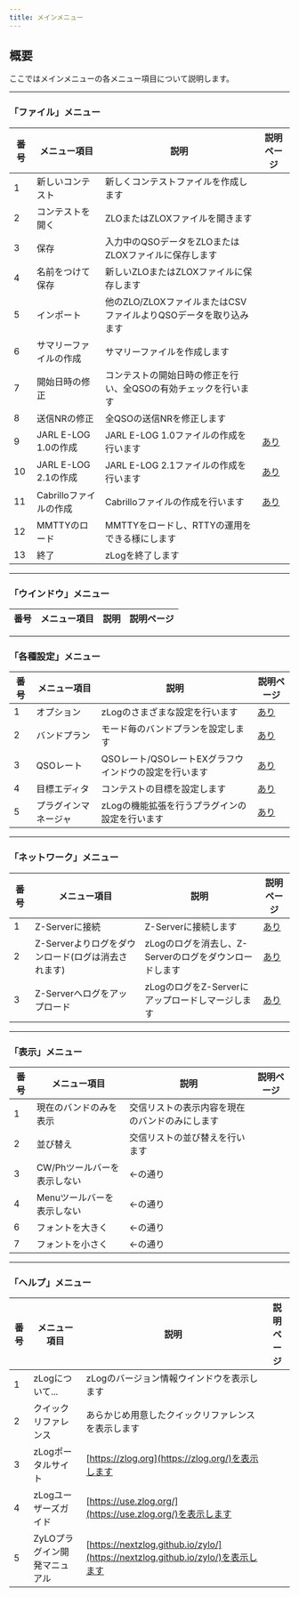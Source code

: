 ```yaml
---
title: メインメニュー
---
```


## 概要

ここではメインメニューの各メニュー項目について説明します。  

---
### 「ファイル」メニュー

|番号|メニュー項目|説明|説明ページ|
| --- | --- | --- | --- |
|1|新しいコンテスト|新しくコンテストファイルを作成します||
|2|コンテストを開く|ZLOまたはZLOXファイルを開きます||
|3|保存|入力中のQSOデータをZLOまたはZLOXファイルに保存します||
|4|名前をつけて保存|新しいZLOまたはZLOXファイルに保存します||
|5|インポート|他のZLO/ZLOXファイルまたはCSVファイルよりQSOデータを取り込みます||
|6|サマリーファイルの作成|サマリーファイルを作成します||
|7|開始日時の修正|コンテストの開始日時の修正を行い、全QSOの有効チェックを行います||
|8|送信NRの修正|全QSOの送信NRを修正します||
|9|JARL E-LOG 1.0の作成|JARL E-LOG 1.0ファイルの作成を行います|[あり](JARL-E-LOG-1.0%E3%81%AE%E4%BD%9C%E6%88%90%E3%81%A8%E6%8F%90%E5%87%BA)|
|10|JARL E-LOG 2.1の作成|JARL E-LOG 2.1ファイルの作成を行います|[あり](JARL-E-LOG-2.x%E3%81%AE%E4%BD%9C%E6%88%90%E3%81%A8%E6%8F%90%E5%87%BA)|
|11|Cabrilloファイルの作成|Cabrilloファイルの作成を行います|[あり](Cabrillo)|
|12|MMTTYのロード|MMTTYをロードし、RTTYの運用をできる様にします||
|13|終了|zLogを終了します||

---
### 「ウインドウ」メニュー

|番号|メニュー項目|説明|説明ページ|
| --- | --- | --- | --- |

---
### 「各種設定」メニュー

|番号|メニュー項目|説明|説明ページ|
| --- | --- | --- | --- |
|1|オプション|zLogのさまざまな設定を行います|[あり](%E8%A8%AD%E5%AE%9A)|
|2|バンドプラン|モード毎のバンドプランを設定します|[あり](%E3%83%90%E3%83%B3%E3%83%89%E3%83%97%E3%83%A9%E3%83%B3)|
|3|QSOレート|QSOレート/QSOレートEXグラフウインドウの設定を行います|[あり](QSO-Rate)|
|4|目標エディタ|コンテストの目標を設定します|[あり](TARGET%E6%A9%9F%E8%83%BD)|
|5|プラグインマネージャ|zLogの機能拡張を行うプラグインの設定を行います|[あり](ZyLO%E6%8B%A1%E5%BC%B5%E6%A9%9F%E8%83%BD)|

---
### 「ネットワーク」メニュー

|番号|メニュー項目|説明|説明ページ|
| --- | --- | --- | --- |
|1|Z-Serverに接続|Z-Serverに接続します|[あり](https://use.zlog.org/manual/zlink_howto.html)|
|2|Z-Serverよりログをダウンロード(ログは消去されます)|zLogのログを消去し、Z-Serverのログをダウンロードします|[あり](https://use.zlog.org/manual/zlink_howto.html)|
|3|Z-Serverへログをアップロード|zLogのログをZ-Serverにアップロードしマージします|[あり](https://use.zlog.org/manual/zlink_howto.html)|

---
### 「表示」メニュー

|番号|メニュー項目|説明|説明ページ|
| --- | --- | --- | --- |
|1|現在のバンドのみを表示|交信リストの表示内容を現在のバンドのみにします||
|2|並び替え|交信リストの並び替えを行います||
|3|CW/Phツールバーを表示しない|←の通り||
|4|Menuツールバーを表示しない|←の通り||
|6|フォントを大きく|←の通り||
|7|フォントを小さく|←の通り||

---
### 「ヘルプ」メニュー

|番号|メニュー項目|説明|説明ページ|
| --- | --- | --- | --- |
|1|zLogについて...|zLogのバージョン情報ウインドウを表示します||
|2|クイックリファレンス|あらかじめ用意したクイックリファレンスを表示します||
|3|zLogポータルサイト|[https://zlog.org](https://zlog.org/)を表示します||
|4|zLogユーザーズガイド|[https://use.zlog.org/](https://use.zlog.org/)を表示します||
|5|ZyLOプラグイン開発マニュアル|[https://nextzlog.github.io/zylo/](https://nextzlog.github.io/zylo/)を表示します||

